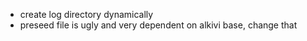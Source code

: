 * create log directory dynamically
* preseed file is ugly and very dependent on alkivi base, change that
